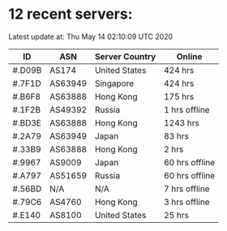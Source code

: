 # 12 recent servers:

Latest update at: Thu May 14 02:10:09 UTC 2020

| ID | ASN | Server Country | Online |
| -- | --- | -------------- | ------ |
| #.D09B | AS174 | United States | 424 hrs |
| #.7F1D | AS63949 | Singapore | 424 hrs |
| #.B6F8 | AS63888 | Hong Kong | 175 hrs |
| #.1F2B | AS49392 | Russia | 1 hrs offline |
| #.BD3E | AS63888 | Hong Kong | 1243 hrs |
| #.2A79 | AS63949 | Japan | 83 hrs |
| #.33B9 | AS63888 | Hong Kong | 2 hrs |
| #.9967 | AS9009 | Japan | 60 hrs offline |
| #.A797 | AS51659 | Russia | 60 hrs offline |
| #.56BD | N/A | N/A | 7 hrs offline |
| #.79C6 | AS4760 | Hong Kong | 3 hrs offline |
| #.E140 | AS8100 | United States | 25 hrs |

